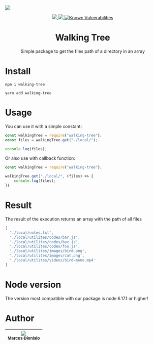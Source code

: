 <img align="center" src="https://i.imgur.com/R3xKqd2.png">

<p align="center">
  <a href="https://npm-stat.com/charts.html?package=walking-tree">
    <img src="https://img.shields.io/npm/dm/walking-tree.svg">
  </a>
  <a href="https://www.npmjs.com/package/walking-tree">
    <img src="https://badge.fury.io/js/walking-tree.svg">
  </a>
  <a href="https://snyk.io/test/github/marcos-dionisio/walking-tree">
    <img src="https://snyk.io/test/github/marcos-dionisio/walking-tree/badge.svg" alt="Known Vulnerabilities" data-canonical-src="https://snyk.io/test/github/marcos-dionisio/walking-tree" style="max-width:100%;">
  </a>
</p>

<h1 align="center">Walking Tree</h1>
<p align="center">Simple package to get the files path of a directory in an array</p>

# Install

```
npm i walking-tree
```
```
yarn add walking-tree
```

# Usage

You can use it with a simple constant:
```js
const walkingTree = require("walking-tree");
const files = walkingTree.get("./local/");

console.log(files);
```
Or also use with callback function:
```js
const walkingTree = require("walking-tree");

walkingTree.get("./local/", (files) => {
	console.log(files);
})
```

# Result

The result of the execution returns an array with the path of all files
```js
[
  './local/notes.txt',
  './local/utilites/codes/bar.js',
  './local/utilites/codes/baz.js',
  './local/utilites/codes/foo.js',
  './local/utilites/images/bird.png',
  './local/utilites/images/cat.png',
  './local/utilites/videos/bird-meme.mp4'
]
```

# Node version

The version most compatible with our package is node 6.17.1 or higher!

# Author


| [<img src="https://avatars.githubusercontent.com/u/74318296?v=4&s=115"><br><sub>Marcos Dionisio</sub>](https://github.com/marcos-dionisio) |
| :---: |